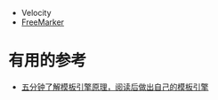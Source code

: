 

*  Velocity 
*  [FreeMarker ]()

# 有用的参考

* [五分钟了解模板引擎原理，阅读后做出自己的模板引擎](https://www.jianshu.com/p/9091e8a343e4)
